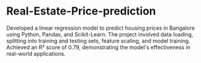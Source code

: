 # Real-Estate-Price-prediction
Developed a linear regression model to predict housing prices in Bangalore using Python, Pandas, and Scikit-Learn. The project involved data loading, splitting into training and testing sets, feature scaling, and model training. Achieved an R² score of 0.79, demonstrating the model's effectiveness in real-world applications.
